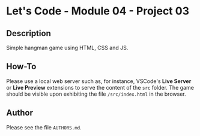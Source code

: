 # Let's Code - Module 04 - Project 03

## Description

Simple hangman game using HTML, CSS and JS.

## How-To

Please use a local web server such as, for instance, VSCode's
**Live Server** or **Live Preview** extensions to serve the content
of the `src` folder. The game should be visible upon exhibiting the
file `/src/index.html` in the browser.

## Author

Please see the file `AUTHORS.md`.

